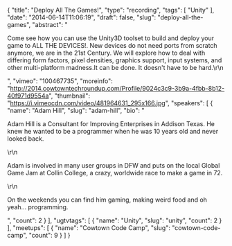 {
  "title": "Deploy All The Games!",
  "type": "recording",
  "tags": [
    "Unity"
  ],
  "date": "2014-06-14T11:06:19",
  "draft": false,
  "slug": "deploy-all-the-games",
  "abstract": "<p>Come see how you can use the Unity3D toolset to build and deploy your game to ALL THE DEVICES!. New devices do not need ports from scratch anymore, we are in the 21st Century. We will explore how to deal with differing form factors, pixel densities, graphics support, input systems, and other multi-platform madness.It can be done. It doesn't have to be hard.\r\n</p>",
  "vimeo": "100467735",
  "moreinfo": "http://2014.cowtowntechroundup.com/Profile/9024c3c9-3b9a-4fbb-8b12-40f971d9554a",
  "thumbnail": "https://i.vimeocdn.com/video/481964631_295x166.jpg",
  "speakers": [
    {
      "name": "Adam Hill",
      "slug": "adam-hill",
      "bio": "<p>Adam Hill is a Consultant for Improving Enterprises in Addison Texas. He knew he wanted to be a programmer when he was 10 years old and never looked back.</p>\r\n<p>Adam is involved in many user groups in DFW and puts on the local Global Game Jam at Collin College, a crazy, worldwide race to make a game in 72.</p>\r\n<p>On the weekends you can find him gaming, making weird food and oh yeah… programming.</p>",
      "count": 2
    }
  ],
  "ugtvtags": [
    {
      "name": "Unity",
      "slug": "unity",
      "count": 2
    }
  ],
  "meetups": [
    {
      "name": "Cowtown Code Camp",
      "slug": "cowtown-code-camp",
      "count": 9
    }
  ]
}